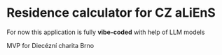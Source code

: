 # Residence calculator for CZ aLiEnS

For now this application is fully **vibe-coded** with help of LLM models

MVP for Diecézní charita Brno
